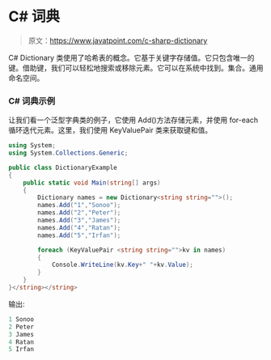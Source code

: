 # C# 词典

> 原文：<https://www.javatpoint.com/c-sharp-dictionary>

C# Dictionary <tkey tvalue="">类使用了哈希表的概念。它基于关键字存储值。它只包含唯一的键。借助键，我们可以轻松地搜索或移除元素。它可以在系统中找到。集合。通用命名空间。</tkey>

### C# 词典<tkey tvalue="">示例</tkey>

让我们看一个泛型字典<tkey tvalue="">类的例子，它使用 Add()方法存储元素，并使用 for-each 循环迭代元素。这里，我们使用 KeyValuePair 类来获取键和值。</tkey>

```cs
using System;
using System.Collections.Generic;

public class DictionaryExample
{
    public static void Main(string[] args)
    {
        Dictionary names = new Dictionary<string string="">();
        names.Add("1","Sonoo");
        names.Add("2","Peter");
        names.Add("3","James");
        names.Add("4","Ratan");
        names.Add("5","Irfan");

        foreach (KeyValuePair <string string="">kv in names)
        {
            Console.WriteLine(kv.Key+" "+kv.Value);
        }
    }
}</string></string> 
```

输出:

```cs
1 Sonoo
2 Peter
3 James
4 Ratan
5 Irfan

```